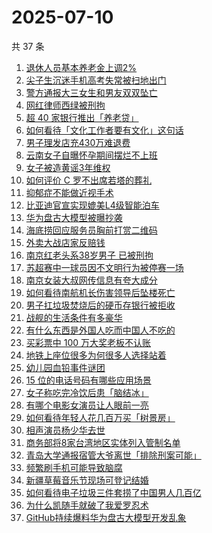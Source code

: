 # 2025-07-10

共 37 条

<!-- BEGIN -->
<!-- 最后更新时间 Thu Jul 10 2025 21:36:17 GMT+0800 (China Standard Time) -->

1. [退休人员基本养老金上调2%](https://www.zhihu.com/search?q=%E9%80%80%E4%BC%91%E4%BA%BA%E5%91%98%E5%9F%BA%E6%9C%AC%E5%85%BB%E8%80%81%E9%87%91%E4%B8%8A%E8%B0%832%25)
1. [尖子生沉迷手机高考失常被扫地出门](https://www.zhihu.com/search?q=%E5%B0%96%E5%AD%90%E7%94%9F%E6%B2%89%E8%BF%B7%E6%89%8B%E6%9C%BA%E9%AB%98%E8%80%83%E5%A4%B1%E5%B8%B8%E8%A2%AB%E6%89%AB%E5%9C%B0%E5%87%BA%E9%97%A8)
1. [警方通报大三女生和男友双双坠亡](https://www.zhihu.com/search?q=%E8%AD%A6%E6%96%B9%E9%80%9A%E6%8A%A5%E5%A4%A7%E4%B8%89%E5%A5%B3%E7%94%9F%E5%92%8C%E7%94%B7%E5%8F%8B%E5%8F%8C%E5%8F%8C%E5%9D%A0%E4%BA%A1)
1. [网红律师西绿被刑拘](https://www.zhihu.com/search?q=%E7%BD%91%E7%BA%A2%E5%BE%8B%E5%B8%88%E8%A5%BF%E7%BB%BF%E8%A2%AB%E5%88%91%E6%8B%98)
1. [超 40 家银行推出「养老贷」](https://www.zhihu.com/search?q=%E8%B6%85%2040%20%E5%AE%B6%E9%93%B6%E8%A1%8C%E6%8E%A8%E5%87%BA%E3%80%8C%E5%85%BB%E8%80%81%E8%B4%B7%E3%80%8D)
1. [如何看待「文化工作者要有文化」这句话](https://www.zhihu.com/search?q=%E5%A6%82%E4%BD%95%E7%9C%8B%E5%BE%85%E3%80%8C%E6%96%87%E5%8C%96%E5%B7%A5%E4%BD%9C%E8%80%85%E8%A6%81%E6%9C%89%E6%96%87%E5%8C%96%E3%80%8D%E8%BF%99%E5%8F%A5%E8%AF%9D)
1. [男子理发店充430万难退费](https://www.zhihu.com/search?q=%E7%94%B7%E5%AD%90%E7%90%86%E5%8F%91%E5%BA%97%E5%85%85430%E4%B8%87%E9%9A%BE%E9%80%80%E8%B4%B9)
1. [云南女子自曝怀孕期间摆烂不上班](https://www.zhihu.com/search?q=%E4%BA%91%E5%8D%97%E5%A5%B3%E5%AD%90%E8%87%AA%E6%9B%9D%E6%80%80%E5%AD%95%E6%9C%9F%E9%97%B4%E6%91%86%E7%83%82%E4%B8%8D%E4%B8%8A%E7%8F%AD)
1. [女子被造黄谣3年维权](https://www.zhihu.com/search?q=%E5%A5%B3%E5%AD%90%E8%A2%AB%E9%80%A0%E9%BB%84%E8%B0%A33%E5%B9%B4%E7%BB%B4%E6%9D%83)
1. [如何评价 C 罗不出席若塔的葬礼](https://www.zhihu.com/search?q=%E5%A6%82%E4%BD%95%E8%AF%84%E4%BB%B7%20C%20%E7%BD%97%E4%B8%8D%E5%87%BA%E5%B8%AD%E8%8B%A5%E5%A1%94%E7%9A%84%E8%91%AC%E7%A4%BC)
1. [抑郁症不能做近视手术](https://www.zhihu.com/search?q=%E6%8A%91%E9%83%81%E7%97%87%E4%B8%8D%E8%83%BD%E5%81%9A%E8%BF%91%E8%A7%86%E6%89%8B%E6%9C%AF)
1. [比亚迪官宣实现媲美L4级智能泊车](https://www.zhihu.com/search?q=%E6%AF%94%E4%BA%9A%E8%BF%AA%E5%AE%98%E5%AE%A3%E5%AE%9E%E7%8E%B0%E5%AA%B2%E7%BE%8EL4%E7%BA%A7%E6%99%BA%E8%83%BD%E6%B3%8A%E8%BD%A6)
1. [华为盘古大模型被曝抄袭](https://www.zhihu.com/search?q=%E5%8D%8E%E4%B8%BA%E7%9B%98%E5%8F%A4%E5%A4%A7%E6%A8%A1%E5%9E%8B%E8%A2%AB%E6%9B%9D%E6%8A%84%E8%A2%AD)
1. [海底捞回应服务员胸前打赏二维码](https://www.zhihu.com/search?q=%E6%B5%B7%E5%BA%95%E6%8D%9E%E5%9B%9E%E5%BA%94%E6%9C%8D%E5%8A%A1%E5%91%98%E8%83%B8%E5%89%8D%E6%89%93%E8%B5%8F%E4%BA%8C%E7%BB%B4%E7%A0%81)
1. [外卖大战店家反赔钱](https://www.zhihu.com/search?q=%E5%A4%96%E5%8D%96%E5%A4%A7%E6%88%98%E5%BA%97%E5%AE%B6%E5%8F%8D%E8%B5%94%E9%92%B1)
1. [南京红老头系38岁男子 已被刑拘](https://www.zhihu.com/search?q=%E5%8D%97%E4%BA%AC%E7%BA%A2%E8%80%81%E5%A4%B4%E7%B3%BB38%E5%B2%81%E7%94%B7%E5%AD%90%20%E5%B7%B2%E8%A2%AB%E5%88%91%E6%8B%98)
1. [苏超赛中一球员因不文明行为被停赛一场](https://www.zhihu.com/search?q=%E8%8B%8F%E8%B6%85%E8%B5%9B%E4%B8%AD%E4%B8%80%E7%90%83%E5%91%98%E5%9B%A0%E4%B8%8D%E6%96%87%E6%98%8E%E8%A1%8C%E4%B8%BA%E8%A2%AB%E5%81%9C%E8%B5%9B%E4%B8%80%E5%9C%BA)
1. [南京女装大叔网传信息有夸大成分](https://www.zhihu.com/search?q=%E5%8D%97%E4%BA%AC%E5%A5%B3%E8%A3%85%E5%A4%A7%E5%8F%94%E7%BD%91%E4%BC%A0%E4%BF%A1%E6%81%AF%E6%9C%89%E5%A4%B8%E5%A4%A7%E6%88%90%E5%88%86)
1. [如何看待南航机长伤害领导后坠楼死亡](https://www.zhihu.com/search?q=%E5%A6%82%E4%BD%95%E7%9C%8B%E5%BE%85%E5%8D%97%E8%88%AA%E6%9C%BA%E9%95%BF%E4%BC%A4%E5%AE%B3%E9%A2%86%E5%AF%BC%E5%90%8E%E5%9D%A0%E6%A5%BC%E6%AD%BB%E4%BA%A1)
1. [男子扛垃圾焚烧后的硬币存银行被拒收](https://www.zhihu.com/search?q=%E7%94%B7%E5%AD%90%E6%89%9B%E5%9E%83%E5%9C%BE%E7%84%9A%E7%83%A7%E5%90%8E%E7%9A%84%E7%A1%AC%E5%B8%81%E5%AD%98%E9%93%B6%E8%A1%8C%E8%A2%AB%E6%8B%92%E6%94%B6)
1. [战舰的生活条件有多豪华](https://www.zhihu.com/search?q=%E6%88%98%E8%88%B0%E7%9A%84%E7%94%9F%E6%B4%BB%E6%9D%A1%E4%BB%B6%E6%9C%89%E5%A4%9A%E8%B1%AA%E5%8D%8E)
1. [有什么东西是外国人吃而中国人不吃的](https://www.zhihu.com/search?q=%E6%9C%89%E4%BB%80%E4%B9%88%E4%B8%9C%E8%A5%BF%E6%98%AF%E5%A4%96%E5%9B%BD%E4%BA%BA%E5%90%83%E8%80%8C%E4%B8%AD%E5%9B%BD%E4%BA%BA%E4%B8%8D%E5%90%83%E7%9A%84)
1. [买彩票中 100 万大奖老板不认账](https://www.zhihu.com/search?q=%E4%B9%B0%E5%BD%A9%E7%A5%A8%E4%B8%AD%20100%20%E4%B8%87%E5%A4%A7%E5%A5%96%E8%80%81%E6%9D%BF%E4%B8%8D%E8%AE%A4%E8%B4%A6)
1. [地铁上座位很多为何很多人选择站着](https://www.zhihu.com/search?q=%E5%9C%B0%E9%93%81%E4%B8%8A%E5%BA%A7%E4%BD%8D%E5%BE%88%E5%A4%9A%E4%B8%BA%E4%BD%95%E5%BE%88%E5%A4%9A%E4%BA%BA%E9%80%89%E6%8B%A9%E7%AB%99%E7%9D%80)
1. [幼儿园血铅事件谜团](https://www.zhihu.com/search?q=%E5%B9%BC%E5%84%BF%E5%9B%AD%E8%A1%80%E9%93%85%E4%BA%8B%E4%BB%B6%E8%B0%9C%E5%9B%A2)
1. [15 位的电话号码有哪些应用场景](https://www.zhihu.com/search?q=15%20%E4%BD%8D%E7%9A%84%E7%94%B5%E8%AF%9D%E5%8F%B7%E7%A0%81%E6%9C%89%E5%93%AA%E4%BA%9B%E5%BA%94%E7%94%A8%E5%9C%BA%E6%99%AF)
1. [女子称吃完冷饮后患「脑结冰」](https://www.zhihu.com/search?q=%E5%A5%B3%E5%AD%90%E7%A7%B0%E5%90%83%E5%AE%8C%E5%86%B7%E9%A5%AE%E5%90%8E%E6%82%A3%E3%80%8C%E8%84%91%E7%BB%93%E5%86%B0%E3%80%8D)
1. [有哪个电影女演员让人眼前一亮](https://www.zhihu.com/search?q=%E6%9C%89%E5%93%AA%E4%B8%AA%E7%94%B5%E5%BD%B1%E5%A5%B3%E6%BC%94%E5%91%98%E8%AE%A9%E4%BA%BA%E7%9C%BC%E5%89%8D%E4%B8%80%E4%BA%AE)
1. [如何看待年轻人花几百万买「树景房」](https://www.zhihu.com/search?q=%E5%A6%82%E4%BD%95%E7%9C%8B%E5%BE%85%E5%B9%B4%E8%BD%BB%E4%BA%BA%E8%8A%B1%E5%87%A0%E7%99%BE%E4%B8%87%E4%B9%B0%E3%80%8C%E6%A0%91%E6%99%AF%E6%88%BF%E3%80%8D)
1. [相声演员杨少华去世](https://www.zhihu.com/search?q=%E7%9B%B8%E5%A3%B0%E6%BC%94%E5%91%98%E6%9D%A8%E5%B0%91%E5%8D%8E%E5%8E%BB%E4%B8%96)
1. [商务部将8家台湾地区实体列入管制名单](https://www.zhihu.com/search?q=%E5%95%86%E5%8A%A1%E9%83%A8%E5%B0%868%E5%AE%B6%E5%8F%B0%E6%B9%BE%E5%9C%B0%E5%8C%BA%E5%AE%9E%E4%BD%93%E5%88%97%E5%85%A5%E7%AE%A1%E5%88%B6%E5%90%8D%E5%8D%95)
1. [青岛大学通报宿管大爷离世「排除刑案可能」](https://www.zhihu.com/search?q=%E9%9D%92%E5%B2%9B%E5%A4%A7%E5%AD%A6%E9%80%9A%E6%8A%A5%E5%AE%BF%E7%AE%A1%E5%A4%A7%E7%88%B7%E7%A6%BB%E4%B8%96%E3%80%8C%E6%8E%92%E9%99%A4%E5%88%91%E6%A1%88%E5%8F%AF%E8%83%BD%E3%80%8D)
1. [频繁刷手机可能导致脑腐](https://www.zhihu.com/search?q=%E9%A2%91%E7%B9%81%E5%88%B7%E6%89%8B%E6%9C%BA%E5%8F%AF%E8%83%BD%E5%AF%BC%E8%87%B4%E8%84%91%E8%85%90)
1. [新疆草莓音乐节现场可登记结婚](https://www.zhihu.com/search?q=%E6%96%B0%E7%96%86%E8%8D%89%E8%8E%93%E9%9F%B3%E4%B9%90%E8%8A%82%E7%8E%B0%E5%9C%BA%E5%8F%AF%E7%99%BB%E8%AE%B0%E7%BB%93%E5%A9%9A)
1. [如何看待电子垃圾三件套捞了中国男人几百亿](https://www.zhihu.com/search?q=%E5%A6%82%E4%BD%95%E7%9C%8B%E5%BE%85%E7%94%B5%E5%AD%90%E5%9E%83%E5%9C%BE%E4%B8%89%E4%BB%B6%E5%A5%97%E6%8D%9E%E4%BA%86%E4%B8%AD%E5%9B%BD%E7%94%B7%E4%BA%BA%E5%87%A0%E7%99%BE%E4%BA%BF)
1. [为什么凯随手就破了我爱罗忍术](https://www.zhihu.com/search?q=%E4%B8%BA%E4%BB%80%E4%B9%88%E5%87%AF%E9%9A%8F%E6%89%8B%E5%B0%B1%E7%A0%B4%E4%BA%86%E6%88%91%E7%88%B1%E7%BD%97%E5%BF%8D%E6%9C%AF)
1. [GitHub持续爆料华为盘古大模型开发乱象](https://www.zhihu.com/search?q=GitHub%E6%8C%81%E7%BB%AD%E7%88%86%E6%96%99%E5%8D%8E%E4%B8%BA%E7%9B%98%E5%8F%A4%E5%A4%A7%E6%A8%A1%E5%9E%8B%E5%BC%80%E5%8F%91%E4%B9%B1%E8%B1%A1)

<!-- END -->

